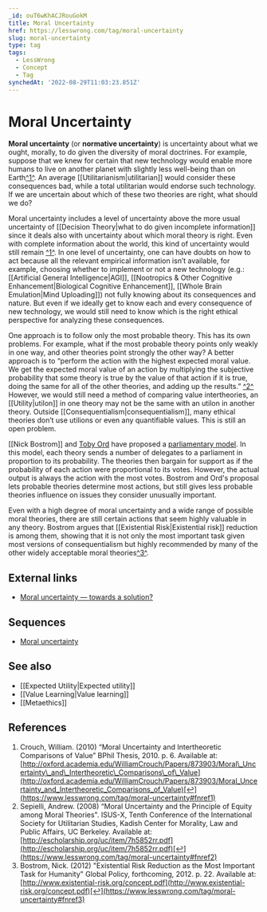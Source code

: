 ```yaml
---
_id: ouT6wKhACJRouGokM
title: Moral Uncertainty
href: https://lesswrong.com/tag/moral-uncertainty
slug: moral-uncertainty
type: tag
tags:
  - LessWrong
  - Concept
  - Tag
synchedAt: '2022-08-29T11:03:23.851Z'
---
```

# Moral Uncertainty

**Moral uncertainty** (or **normative uncertainty**) is uncertainty about what we ought, morally, to do given the diversity of moral doctrines. For example, suppose that we knew for certain that new technology would enable more humans to live on another planet with slightly less well-being than on Earth[^1^](https://www.lesswrong.com/tag/moral-uncertainty#fn1). An average [[Utilitarianism|utilitarian]] would consider these consequences bad, while a total utilitarian would endorse such technology. If we are uncertain about which of these two theories are right, what should we do?

Moral uncertainty includes a level of uncertainty above the more usual uncertainty of [[Decision Theory|what to do given incomplete information]] since it deals also with uncertainty about which moral theory is right. Even with complete information about the world, this kind of uncertainty would still remain [^1^](https://www.lesswrong.com/tag/moral-uncertainty#fn1). In one level of uncertainty, one can have doubts on how to act because all the relevant empirical information isn’t available, for example, choosing whether to implement or not a new technology (e.g.: [[Artificial General Intelligence|AGI]], [[Nootropics & Other Cognitive Enhancement|Biological Cognitive Enhancement]], [[Whole Brain Emulation|Mind Uploading]]) not fully knowing about its consequences and nature. But even if we ideally get to know each and every consequence of new technology, we would still need to know which is the right ethical perspective for analyzing these consequences.

One approach is to follow only the most probable theory. This has its own problems. For example, what if the most probable theory points only weakly in one way, and other theories point strongly the other way? A better approach is to “perform the action with the highest expected moral value. We get the expected moral value of an action by multiplying the subjective probability that some theory is true by the value of that action if it is true, doing the same for all of the other theories, and adding up the results.” [^2^](https://www.lesswrong.com/tag/moral-uncertainty#fn2) However, we would still need a method of comparing value intertheories, an [[Utility|utilon]] in one theory may not be the same with an utilon in another theory. Outside [[Consequentialism|consequentialism]], many ethical theories don’t use utilions or even any quantifiable values. This is still an open problem.

[[Nick Bostrom]] and [Toby Ord](https://en.wikipedia.org/wiki/Toby_Ord) have proposed a [parliamentary model](http://www.overcomingbias.com/2009/01/moral-uncertainty-towards-a-solution.html). In this model, each theory sends a number of delegates to a parliament in proportion to its probability. The theories then bargain for support as if the probability of each action were proportional to its votes. However, the actual output is always the action with the most votes. Bostrom and Ord's proposal lets probable theories determine most actions, but still gives less probable theories influence on issues they consider unusually important.

Even with a high degree of moral uncertainty and a wide range of possible moral theories, there are still certain actions that seem highly valuable in any theory. Bostrom argues that [[Existential Risk|Existential risk]] reduction is among them, showing that it is not only the most important task given most versions of consequentialism but highly recommended by many of the other widely acceptable moral theories[^3^](https://www.lesswrong.com/tag/moral-uncertainty#fn3).

## External links

- [Moral uncertainty — towards a solution?](http://www.overcomingbias.com/2009/01/moral-uncertainty-towards-a-solution.html)

## Sequences

- [Moral uncertainty](https://www.lesswrong.com/s/4NFwxwzLzpiikfkk3)

## See also

- [[Expected Utility|Expected utility]]
- [[Value Learning|Value learning]]
- [[Metaethics]]

## References

1.  Crouch, William. (2010) “Moral Uncertainty and Intertheoretic Comparisons of Value” BPhil Thesis, 2010. p. 6. Available at: [http://oxford.academia.edu/WilliamCrouch/Papers/873903/Moral\_Uncertainty\_and\_Intertheoretic\_Comparisons\_of\_Value](http://oxford.academia.edu/WilliamCrouch/Papers/873903/Moral_Uncertainty_and_Intertheoretic_Comparisons_of_Value)[↩](https://www.lesswrong.com/tag/moral-uncertainty#fnref1)
2.  Sepielli, Andrew. (2008) “Moral Uncertainty and the Principle of Equity among Moral Theories". ISUS-X, Tenth Conference of the International Society for Utilitarian Studies, Kadish Center for Morality, Law and Public Affairs, UC Berkeley. Available at: [http://escholarship.org/uc/item/7h5852rr.pdf](http://escholarship.org/uc/item/7h5852rr.pdf)[↩](https://www.lesswrong.com/tag/moral-uncertainty#fnref2)
3.  Bostrom, Nick. (2012) "Existential Risk Reduction as the Most Important Task for Humanity" Global Policy, forthcoming, 2012. p. 22. Available at: [http://www.existential-risk.org/concept.pdf](http://www.existential-risk.org/concept.pdf)[↩](https://www.lesswrong.com/tag/moral-uncertainty#fnref3)
